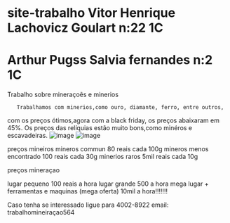 # site-trabalho Vitor Henrique Lachovicz Goulart n:22 1C
# Arthur Pugss Salvia fernandes n:2 1C

Trabalho sobre mineraçoẽs e minerios

       Trabalhamos com minerios,como ouro, diamante, ferro, entre outros,
com os preços ótimos,agora com a black friday, os preços abaixaram em 45%.
  Os preços das relíquias estão muito bons,como minéros e escavadeiras.
![image](https://github.com/vvgou/site-trabalho/assets/150357224/b00531f7-24fa-4c85-81d8-5fcab40d77cc)
![image](https://github.com/vvgou/site-trabalho/assets/150357224/f646770e-bbf5-48c7-a8c2-309652d4ac9b)

preços mineiros
mineros commun 80 reais cada 100g
mineros menos encontrado 100 reais cada 30g
minerios raros 5mil reais cada 10g

preços mineraçao 

lugar pequeno 100 reais a hora 
lugar grande 500 a hora 
mega lugar + ferramentas e maquinas (mega oferta) 10mil a hora!!!!!!!


Caso tenha se interessado ligue para 4002-8922
email: trabalhomineiraçao564



